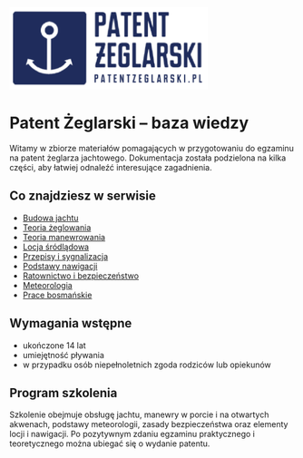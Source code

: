 <p align="left">
  <img src="assets/logo.png" alt="Patent Żeglarski Logo" width="350"/>
</p>

# Patent Żeglarski – baza wiedzy

Witamy w zbiorze materiałów pomagających w przygotowaniu do egzaminu na patent żeglarza jachtowego. Dokumentacja została podzielona na kilka części, aby łatwiej odnaleźć interesujące zagadnienia.

## Co znajdziesz w serwisie

- [Budowa jachtu](budowa-jachtu.md)
- [Teoria żeglowania](teoria-zeglowania.md)
- [Teoria manewrowania](teoria-manewrowania.md)
- [Locja śródlądowa](locja.md)
- [Przepisy i sygnalizacja](przepisy.md)
- [Podstawy nawigacji](nawigacja.md)
- [Ratownictwo i bezpieczeństwo](ratownictwo.md)
- [Meteorologia](meteorologia.md)
- [Prace bosmańskie](prace-bosmanskie.md)

## Wymagania wstępne

- ukończone 14 lat
- umiejętność pływania
- w przypadku osób niepełnoletnich zgoda rodziców lub opiekunów

## Program szkolenia

Szkolenie obejmuje obsługę jachtu, manewry w porcie i na otwartych akwenach, podstawy meteorologii, zasady bezpieczeństwa oraz elementy locji i nawigacji. Po pozytywnym zdaniu egzaminu praktycznego i teoretycznego można ubiegać się o wydanie patentu.

